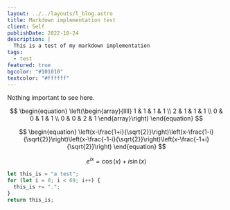 ```yaml
---
layout: ../../layouts/l_blog.astro
title: Markdown implementation test
client: Self
publishDate: 2022-10-24
description: |
  This is a test of my markdown implementation
tags:
  - test
featured: true
bgcolor: "#101010"
textcolor: "#ffffff"
---
```


Nothing important to see here.

$$
\begin{equation}
\left(\begin{array}{llll}
1 & 1 & 1 & 1 \\
2 & 1 & 1 & 1 \\
0 & 0 & 1 & 1 \\
0 & 0 & 2 & 1
\end{array}\right)
\end{equation}
$$

$$
\begin{equation}
\left(x-\frac{1+i}{\sqrt{2}}\right)\left(x-\frac{1-i}{\sqrt{2}}\right)\left(x-\frac{-1-i}{\sqrt{2}}\right)\left(x-\frac{-1+i}{\sqrt{2}}\right)
\end{equation}
$$

$$
e^{i x}=\cos (x)+i \sin (x)
$$

```javascript
let this_is = "a test";
for (let i = 0; i < 69; i++) {
  this_is += ".";
}
return this_is;
```
